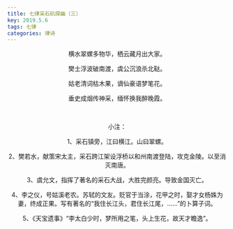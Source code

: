 ```yaml
---
title: 七律采石矶探幽（三）
key: 2019.5.6
tags: 七律
categories: 律诗
---
```


<p align="center">横水翠螺多物华，栖云藏月出大家。
</p>
<p align="center">樊士浮波破南渡，虞公沉浪杀北鞑。
</p>
<p align="center">姑老清词枯木果，谪仙豪语梦笔花。
</p>
<p align="center">垂史成烟传神采，缅怀换我醉晚霞。
</p>
<p align="center"></br>
</p>
<p align="center">小注：
</p>
<p align="center">1、采石镇旁，江曰横江。山曰翠螺。
</p>
<p align="center">2、樊若水，献策宋太主，采石跨江架设浮桥以和州南渡登陆，攻克金陵。以至消灭南唐。
</p>
<p align="center">3、虞允文，指挥了著名的采石大战，大胜完颜亮。导致金国灭亡。
</p>
<p align="center">4、李之仪，号姑溪老农。苏轼的文友。贬官于当涂，花甲之时，娶才女杨姝为妻，终成正果。写有著名的“我住长江头，君住长江尾，……”的卜算子词。
</p>
<p align="center">5、《天宝遗事》“李太白少时，梦所用之笔，头上生花，故天才瞻逸”。
</p>
<p align="center"></br>
</p>
